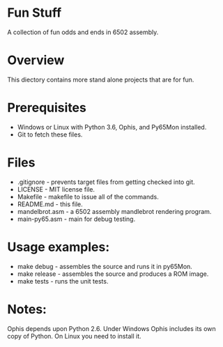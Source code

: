 # Fun Stuff
A collection of fun odds and ends in 6502 assembly.

Overview
======
This diectory contains more stand alone projects that are for fun.

Prerequisites
======
* Windows or Linux with Python 3.6, Ophis, and Py65Mon installed.
* Git to fetch these files.

Files
======
* .gitignore - prevents target files from getting checked into git.
* LICENSE - MIT license file.
* Makefile - makefile to issue all of the commands.
* README.md - this file.
* mandelbrot.asm - a 6502 assembly mandlebrot rendering program.
* main-py65.asm - main for debug testing.

Usage examples:
======
* make debug - assembles the source and runs it in py65Mon.
* make release - assembles the source and produces a ROM image.
* make tests - runs the unit tests.

Notes:
======
Ophis depends upon Python 2.6. Under Windows Ophis includes its own copy of
Python. On Linux you need to install it.
